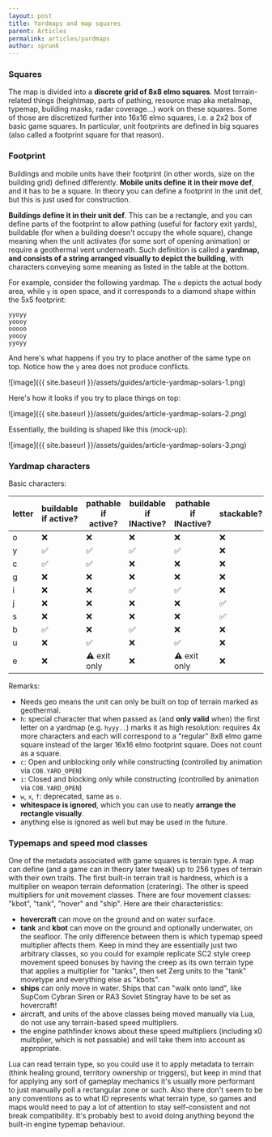 ```yaml
---
layout: post
title: Yardmaps and map squares
parent: Articles
permalink: articles/yardmaps
author: sprunk
---
```


### Squares
The map is divided into a **discrete grid of 8x8 elmo squares**. Most terrain-related things (heightmap, parts of pathing, resource map aka metalmap, typemap, building masks, radar coverage...) work on these squares. Some of those are discretized further into 16x16 elmo squares, i.e. a 2x2 box of basic game squares. In particular, unit footprints are defined in big squares (also called a footprint square for that reason).

### Footprint
Buildings and mobile units have their footprint (in other words, size on the building grid) defined differently. **Mobile units define it in their move def**, and it has to be a square. In theory you can define a footprint in the unit def, but this is just used for construction.

**Buildings define it in their unit def**. This can be a rectangle, and you can define parts of the footprint to allow pathing (useful for factory exit yards), buildable (for when a building doesn't occupy the whole square), change meaning when the unit activates (for some sort of opening animation) or require a geothermal vent underneath. Such definition is called a **yardmap, and consists of a string arranged visually to depict the building**, with characters conveying some meaning as listed in the table at the bottom.

For example, consider the following yardmap. The `o` depicts the actual body area, while `y` is open space, and it corresponds to a diamond shape within the 5x5 footprint:
```
yyoyy
yoooy
ooooo
yoooy
yyoyy
```

And here's what happens if you try to place another of the same type on top. Notice how the `y` area does not produce conflicts.

![image]({{ site.baseurl }}/assets/guides/article-yardmap-solars-1.png)

Here's how it looks if you try to place things on top:

![image]({{ site.baseurl }}/assets/guides/article-yardmap-solars-2.png)

Essentially, the building is shaped like this (mock-up):

![image]({{ site.baseurl }}/assets/guides/article-yardmap-solars-3.png)

### Yardmap characters

Basic characters:

| letter | buildable if active? | pathable if active? | buildable if INactive? | pathable if INactive? | stackable? | need geo? |
|--------|----------------------|---------------------|------------------------|-----------------------|------------|-----------|
| o      | ❌                    | ❌                   | ❌                      | ❌                     | ❌          | ❌         |
| y      | ✅                    | ✅                   | ✅                      | ✅                     | ❌          | ❌         |
| c      | ✅                    | ✅                   | ❌                      | ❌                     | ❌          | ❌         |
| g      | ❌                    | ❌                   | ❌                      | ❌                     | ❌          | ✅         |
| i      | ❌                    | ❌                   | ✅                      | ✅                     | ❌          | ❌         |
| j      | ❌                    | ❌                   | ❌                      | ❌                     | ✅          | ✅         |
| s      | ❌                    | ❌                   | ❌                      | ❌                     | ✅          | ❌         |
| b      | ✅                    | ❌                   | ✅                      | ❌                     | ❌          | ❌         |
| u      | ❌                    | ✅                   | ❌                      | ✅                     | ❌          | ❌         |
| e      | ❌                    | ⚠️ exit only         | ❌                      | ⚠️ exit only           | ❌          | ❌         |

Remarks:

 * Needs geo means the unit can only be built on top of terrain marked as geothermal.
 * `h`: special character that when passed as (and **only valid** when) the first letter on a yardmap (e.g. `hyyy..`) marks it as high resolution: requires 4x more characters and each will correspond to a "regular" 8x8 elmo game square instead of the larger 16x16 elmo footprint square. Does not count as a square.
 * `c`: Open and unblocking only while constructing (controlled by animation via `COB.YARD_OPEN`)
 * `i`: Closed and blocking only while constructing (controlled by animation via `COB.YARD_OPEN`)
 * `w`, `x`, `f`:  deprecated, same as `o`.
 * **whitespace is ignored**, which you can use to neatly **arrange the rectangle visually**.
 * anything else is ignored as well but may be used in the future.

### Typemaps and speed mod classes

One of the metadata associated with game squares is terrain type. A map can define (and a game can in theory later tweak) up to 256 types of terrain with their own traits. The first built-in terrain trait is hardness, which is a multiplier on weapon terrain deformation (cratering). The other is speed multipliers for unit movement classes. There are four movement classes: "kbot", "tank", "hover" and "ship". Here are their characteristics:

* **hovercraft** can move on the ground and on water surface.
* **tank** and **kbot** can move on the ground and optionally underwater, on the seafloor. The only difference between them is which typemap speed multiplier affects them. Keep in mind they are essentially just two arbitrary classes, so you could for example replicate SC2 style creep movement speed bonuses by having the creep as its own terrain type that applies a multiplier for "tanks", then set Zerg units to the "tank" movetype and everything else as "kbots".
* **ships** can only move in water. Ships that can "walk onto land", like SupCom Cybran Siren or RA3 Soviet Stingray have to be set as hovercraft!
* aircraft, and units of the above classes being moved manually via Lua, do not use any terrain-based speed multipliers.
* the engine pathfinder knows about these speed multipliers (including x0 multiplier, which is not passable) and will take them into account as appropriate.

Lua can read terrain type, so you could use it to apply metadata to terrain (think healing ground, territory ownership or triggers), but keep in mind that for applying any sort of gameplay mechanics it's usually more performant to just manually poll a rectangular zone or such. Also there don't seem to be any conventions as to what ID represents what terrain type, so games and maps would need to pay a lot of attention to stay self-consistent and not break compatibility. It's probably best to avoid doing anything beyond the built-in engine typemap behaviour.
